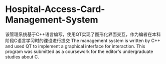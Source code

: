 # Hospital-Access-Card-Management-System
该管理系统基于C++语言编写，使用QT实现了图形化界面交互，作为编者在本科阶段C语言学习时的课设进行提交
The management system is written by C++ and used QT to implement a graphical interface for interaction. This program was submitted as a coursework for the editor's undergraduate studies about C.
